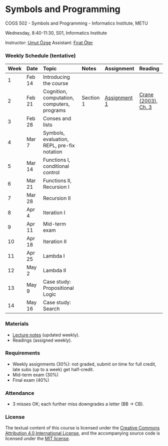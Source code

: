 # Symbols and Programming
COGS 502 - Symbols and Programming - Informatics Institute, METU

Wednesday, 8:40-11:30, S01, Informatics Institute

Instructor: [Umut Özge](https://umutozge.github.io) 
Assistant: [Fırat Öter](mailto:foter@metu.edu.tr) 


### Weekly Schedule (tentative)

|Week| Date   | Topic | Notes | Assignment | Reading
:---|:---|:---|:---|:---|:--- 
1   | Feb 14 | Introducing the course
2   | Feb 21 | Cognition, computation, computers, programs | Section 1 | [Assignment 1](assignments/cogs502-assignment-01.pdf) | [Crane (2003), Ch. 3](readings/crane-chapter3.pdf) |
3   | Feb 28 | Conses and lists
4   | Mar 7  | Symbols, evaluation, REPL, pre-fix notation
5   | Mar 14 | Functions I, conditional control
6   | Mar 21 | Functions II, Recursion I
7   | Mar 28 | Recursion II
8   | Apr 4  | Iteration I
9   | Apr 11 | Mid-term exam
10  | Apr 18 | Iteration II
11  | Apr 25 | Lambda I
12  | May 2  | Lambda II
13  | May 9  | Case study: Propositional Logic
14  | May 16 | Case study: Search


### Materials

* [Lecture notes](notes/cogs502-lecture-notes.pdf) (updated weekly).
* Readings (assigned weekly).

### Requirements

* Weekly assignments (30%): not graded, submit on time for full credit, late subs (up to a week) get half-credit.
* Mid-term exam (30%)
* Final exam (40%)

### Attendance

* 3 misses OK; each further miss downgrades a letter (BB -> CB).

### License
The textual content of this course is licensed under the [Creative Commons Attribution 4.0 International License](https://creativecommons.org/licenses/by/4.0/), and the accompanying source code is licensed under the [MIT license](http://opensource.org/licenses/mit-license.php).
